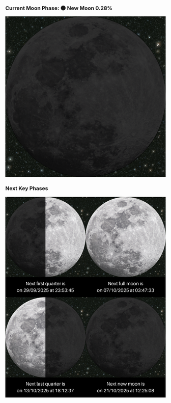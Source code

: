 ### Current Moon Phase: 🌑 New Moon 0.28%
![Moon Phase](moonphase.png)
### Next Key Phases
![Gallery](gallery.png)